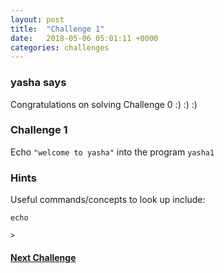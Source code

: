 ```yaml
---
layout: post
title:  "Challenge 1"
date:   2018-05-06 05:01:11 +0000
categories: challenges
---
```


### yasha says

Congratulations on solving Challenge 0 :) :) :)

### Challenge 1

Echo `"welcome to yasha"` into the program `yasha1`

### Hints

Useful commands/concepts to look up include:

`echo`

`>`

#### [Next Challenge](/challenges/challenges/2018/05/06/challenge-2.html)
